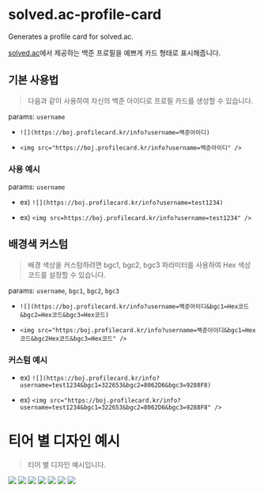 # solved.ac-profile-card

Generates a profile card for solved.ac.

[solved.ac](https://solved.ac)에서 제공하는 백준 프로필을 예쁘게 카드 형태로 표시해줍니다.

## 기본 사용법

> 다음과 같이 사용하여 자신의 백준 아이디로 프로필 카드를 생성할 수 있습니다.

params: `username`

- `![](https://boj.profilecard.kr/info?username=백준아이디)`

- `<img src="https://boj.profilecard.kr/info?username=백준아이디" />`

### 사용 예시

params: `username`

- ex) `![](https://boj.profilecard.kr/info?username=test1234)`

- ex) `<img src=https://boj.profilecard.kr/info?username=test1234" />`

## 배경색 커스텀

> 배경 색상을 커스텀하려면 bgc1, bgc2, bgc3 파라미터를 사용하여 Hex 색상 코드를 설정할 수 있습니다.

params: `username`, `bgc1`, `bgc2`, `bgc3`

- `![](https://boj.profilecard.kr/info?username=백준아이디&bgc1=Hex코드&bgc2=Hex코드&bgc3=Hex코드)`

- `<img src="https:/boj.profilecard.kr/info?username=백준아이디&bgc1=Hex코드&bgc2Hex코드&bgc3=Hex코드" />`

### 커스텀 예시

- ex) `![](https://boj.profilecard.kr/info?username=test1234&bgc1=322653&bgc2=8062D6&bgc3=9288F8)`

- ex) `<img src="https://boj.profilecard.kr/info?username=test1234&bgc1=322653&bgc2=8062D6&bgc3=9288F8" />`

# 티어 별 디자인 예시

> 티어 별 디자인 예시입니다.

<img src="https://boj.profilecard.kr/info?username=cki86201" />
<img src="https://boj.profilecard.kr/info?username=alex9801&bgc1=FF0060&bgc2=FFD93D&bgc3=F6F1E9" />
<img src="https://boj.profilecard.kr/info?username=hckim96&bgc1=311D3F&bgc2=A076F9&bgc3=D7BBF5" />
<img src="https://boj.profilecard.kr/info?username=cdt416z&bgc1=54B435&bgc2=82CD47&bgc3=F0FF42" />
<img src="https://boj.profilecard.kr/info?username=eunhxa&bgc1=00FFD1&bgc2=00D7FF&bgc3=72FFFF" />
<img src="https://boj.profilecard.kr/info?username=wjdrh0222&bgc1=6096B4&bgc2=5800FF&bgc3=222831" />
<img src="https://boj.profilecard.kr/info?username=k4n9jun3&bgc1=FF55BB&bgc2=DEFCF9&bgc3=D800A6" />
